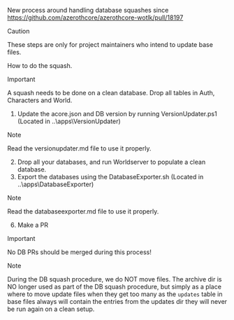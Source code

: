 New process around handling database squashes since https://github.com/azerothcore/azerothcore-wotlk/pull/18197

> [!CAUTION]
> These steps are only for project maintainers who intend to update base files.

How to do the squash.

> [!IMPORTANT]
> A squash needs to be done on a clean database. Drop all tables in Auth, Characters and World.

1. Update the acore.json and DB version by running VersionUpdater.ps1 (Located in ..\apps\VersionUpdater\)

> [!NOTE]
> Read the versionupdater.md file to use it properly.

2. Drop all your databases, and run Worldserver to populate a clean database.
3. Export the databases using the DatabaseExporter.sh (Located in ..\apps\DatabaseExporter\)

> [!NOTE]
> Read the databaseexporter.md file to use it properly.

6. Make a PR

> [!IMPORTANT]
> No DB PRs should be merged during this process!

> [!NOTE]
> During the DB squash procedure, we do NOT move files.
> The archive dir is NO longer used as part of the DB squash procedure, 
> but simply as a place where to move update files when they get too many
> as the `updates` table in base files always will contain the entries from the updates dir they will never be run again on a clean setup.
